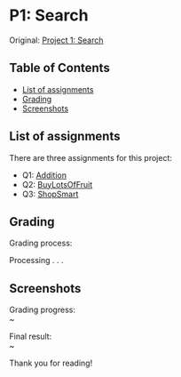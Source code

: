 # P1: Search

Original: [Project 1: Search](http://ai.berkeley.edu./search.html)

## Table of Contents
- [List of assignments](#list-of-assignments)
- [Grading](#grading)
- [Screenshots](#screenshots)

## List of assignments
There are three assignments for this project:
- Q1: [Addition]()
- Q2: [BuyLotsOfFruit]()
- Q3: [ShopSmart]()

## Grading
Grading process:  

Processing . . .

## Screenshots
Grading progress:  
~

Final result:  
~



Thank you for reading!
